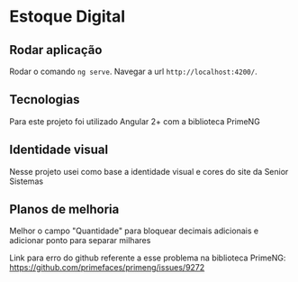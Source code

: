 # Estoque Digital

## Rodar aplicação

Rodar o comando `ng serve`. Navegar a url `http://localhost:4200/`.

## Tecnologias

Para este projeto foi utilizado Angular 2+ com a biblioteca PrimeNG

## Identidade visual

Nesse projeto usei como base a identidade visual e cores do site da Senior Sistemas

## Planos de melhoria

Melhor o campo "Quantidade" para bloquear decimais adicionais e adicionar ponto para separar milhares

Link para erro do github referente a esse problema na biblioteca PrimeNG: https://github.com/primefaces/primeng/issues/9272